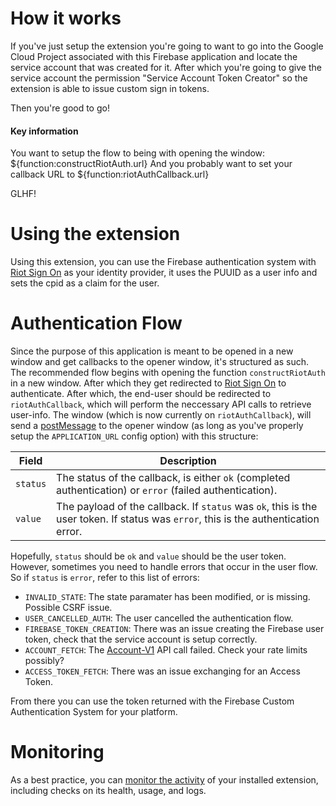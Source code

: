 # How it works

If you've just setup the extension you're going to want to go into the Google Cloud Project associated with this Firebase application and locate the service account that was created for it. After which you're going to give the service account the permission "Service Account Token Creator" so the extension is able to issue custom sign in tokens.

Then you're good to go! 
#### Key information
You want to setup the flow to being with opening the window: ${function:constructRiotAuth.url}
And you probably want to set your callback URL to ${function:riotAuthCallback.url}

GLHF!

# Using the extension

Using this extension, you can use the Firebase authentication system with [Riot Sign On](https://www.riotgames.com/en/DevRel/rso) as your identity provider, it uses the PUUID as a user info and sets the cpid as a claim for the user.

# Authentication Flow
Since the purpose of this application is meant to be opened in a new window and get callbacks to the opener window, it's structured as such. The recommended flow begins with opening the function `constructRiotAuth` in a new window. After which they get redirected to [Riot Sign On](https://www.riotgames.com/en/DevRel/rso) to authenticate. After which, the end-user should be redirected to `riotAuthCallback`, which will perform the neccessary API calls to retrieve user-info. The window (which is now currently on `riotAuthCallback`), will send a [postMessage](https://developer.mozilla.org/en-US/docs/Web/API/Window/postMessage) to the opener window (as long as you've properly setup the `APPLICATION_URL` config option) with this structure: 

| Field    | Description                                                                                                                          |
| -------- | ------------------------------------------------------------------------------------------------------------------------------------ |
| `status` | The status of the callback, is either `ok` (completed authentication) or `error` (failed authentication).                            |
| `value`  | The payload of the callback.  If `status` was `ok`, this is the user token. If status was `error`, this is the authentication error. |

Hopefully, `status` should be `ok` and `value` should be the user token. However, sometimes you need to handle errors that occur in the user flow. So if `status` is `error`, refer to this list of errors:
- `INVALID_STATE`: The state paramater has been modified, or is missing. Possible CSRF issue.
- `USER_CANCELLED_AUTH`: The user cancelled the authentication flow.
- `FIREBASE_TOKEN_CREATION`: There was an issue creating the Firebase user token, check that the service account is setup correctly.
- `ACCOUNT_FETCH`: The [Account-V1](https://developer.riotgames.com/apis#account-v1) API call failed. Check your rate limits possibly?
- `ACCESS_TOKEN_FETCH`: There was an issue exchanging for an Access Token.  

From there you can use the token returned with the Firebase Custom Authentication System for your platform. 

# Monitoring

As a best practice, you can [monitor the activity](https://firebase.google.com/docs/extensions/manage-installed-extensions#monitor) of your installed extension, including checks on its health, usage, and logs.
